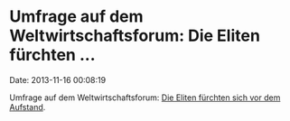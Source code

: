 Umfrage auf dem Weltwirtschaftsforum: Die Eliten fürchten \...
==============================================================

Date: 2013-11-16 00:08:19

Umfrage auf dem Weltwirtschaftsforum: [Die Eliten fürchten sich vor dem
Aufstand](http://welt.de/article121913417).
